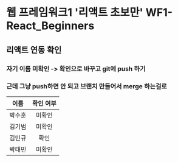 # 웹 프레임워크1 '리액트 초보만' WF1-React_Beginners

## 리액트 연동 확인

<h3> 자기 이름 미확인 -> 확인으로 바꾸고 git에 push 하기 
<h3> 근데 그냥 push하면 안 되고 브랜치 만들어서 merge 하는걸로

|  이름  | 확인 여부 |
| :----: | :-------: |
| 박수훈 |  미확인   |
| 김기범 |  미확인   |
| 김민규 |  확인   |
| 박태민 |  미확인   |
